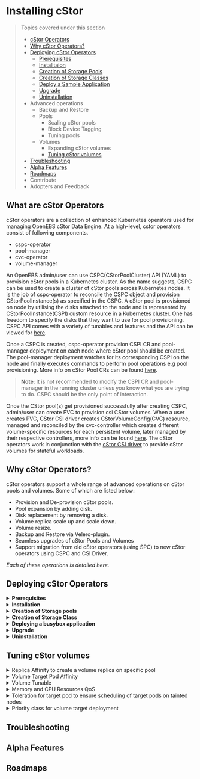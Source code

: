 <h1>Installing cStor</h1>


>Topics covered under this section
>- [cStor Operators](#cstor-operators)
>- [Why cStor Operators?](#why-cstor-operators)
>- [Deploying cStor Operators](#deploying-cstor-operators)
>     - [Prerequisites](#prerequisites)
>     - [Installtaion](#installation)
>     - [Creation of Storage Pools](#cspc)
>     - [Creation of Storage Classes](#sc)
>     - [Deploy a Sample Application](#application)
>     - [Upgrade](#upgrade)
>     - [Uninstallation](#uninstall)
>- Advanced operations
>     - Backup and Restore
>     - Pools
>         - Scaling cStor pools
>         - Block Device Tagging
>         - Tuning pools
>     - Volumes
>        - Expanding cStor volumes
>        - [Tuning cStor volumes](#tuning-vol)
>- [Troubleshooting](#troubleshooting)
>- [Alpha Features](#alphaFeatures)
>- [Roadmaps](#Roadmaps)
>- Contribute
>- Adopters and Feedback



## <a class="anchor" aria-hidden="true" id="cstor-operators"></a>What are cStor Operators

cStor operators are a collection of enhanced Kubernetes operators used for managing OpenEBS cStor Data Engine. At a high-level, cstor operators consist of following components.
 - cspc-operator
 - pool-manager
 - cvc-operator
 - volume-manager

An OpenEBS admin/user can use CSPC(CStorPoolCluster) API (YAML) to provision cStor pools in a Kubernetes cluster. As the name suggests, CSPC can be used to create a cluster of cStor pools across Kubernetes nodes. It is the job of cspc-operator to reconcile the CSPC object and provision CStorPoolInstance(s) as specified in the CSPC. A cStor pool is provisioned on node by utilising the disks attached to the node and is represented by CStorPoolInstance(CSPI) custom resource in a Kubernetes cluster. One has freedom to specify the disks that they want to use for pool provisioning.
CSPC API comes with a variety of tunables and features and the API can be viewed for <a href="https://github.com/openebs/api/blob/HEAD/pkg/apis/cstor/v1/cstorpoolcluster.go">here</a>.

Once a CSPC is created, cspc-operator provision CSPI CR and pool-manager deployment on each node where cStor pool should be created. The pool-manager deployment watches for its corresponding CSPI on the node and finally executes commands to perform pool operations e.g pool provisioning.
More info on cStor Pool CRs can be found [here](https://github.com/openebs/cstor-operators/blob/develop/docs/developer-guide/cstor-pool.md).


> **Note**: It is not recommended to modify the CSPI CR and pool-manager in the running cluster unless you know what you are trying to do. CSPC should be the only point of interaction.

Once the CStor pool(s) get provisioned successfully after creating CSPC, admin/user can create PVC to provision csi CStor volumes. When a user creates PVC, CStor CSI driver creates CStorVolumeConfig(CVC) resource, managed and reconciled by the cvc-controller which creates different volume-specific resources for each persistent volume, later managed by their respective controllers, more info can be found [here](https://github.com/openebs/cstor-operators/blob/develop/docs/developer-guide/cstor-volume.md).
The cStor operators work in conjunction with the [cStor CSI driver](https://github.com/openebs/cstor-csi) to provide cStor volumes for stateful workloads.

## <a class="anchor" aria-hidden="true" id="why-cstor-operators"></a>Why cStor Operators?

 cStor operators support a whole range of advanced operations on cStor pools and volumes. Some of which are listed below:
- Provision and De-provision cStor pools.
- Pool expansion by adding disk.
- Disk replacement by removing a disk.
- Volume replica scale up and scale down.
- Volume resize.
- Backup and Restore via Velero-plugin.
- Seamless upgrades of cStor Pools and Volumes
- Support migration from old cStor operators (using SPC) to new cStor operators using CSPC and CSI Driver.

<i>Each of these operations is detailed here.</i>

## <a class="anchor" aria-hidden="true" id="deploying-cstor-operators"></a>Deploying cStor Operators
   <div id="prerequisites">
   <details>
     <summary><b>Prerequisites</b></summary>

   1. Kubernetes version 1.17 or higher.
   2. iSCSI initiator utils installed on all the worker nodes. 
   >In case of a Rancher based cluster ensure the rerequisites mentioned [here](https://github.com/   openebs/cstor-operators/blob/develop/docs/troubleshooting/rancher_prerequisite.md) are met.



  | OPERATING SYSTEM | iSCSI PACKAGE         | Commands to install iSCSI                                | Verify iSCSI Status         |
  | ---------------- | --------------------- | -------------------------------------------------------- | --------------------------- |
  | RHEL/CentOS      | iscsi-initiator-utils | <ul><li>sudo yum install iscsi-initiator-utils -y</li><li>sudo systemctl enable --now iscsid</li></ul> | sudo systemctl status iscsid.service |
  | Ubuntu/Debian   | open-iscsi            |  <ul><li>sudo apt install open-iscsi -y</li><li>sudo systemctl enable --now iscsid</li></ui>| sudo systemctl status iscsid.service |
  | RancherOS        | open-iscsi            |  <ul><li>sudo ros s enable open-iscsi</li><li>sudo ros s up open-iscsi</li></ui>| ros service list iscsi |

   3. You have disks attached to nodes to provision the storage. The disks MUST not have any filesystem and the disks MUST not be mounted on the Node. cStor requires raw block devices. You can use the `lsblk -fa` command to check if the disks have a filesystem or if the disk is mounted.
   </details>

<div id="installation">
   <details>
     <summary><b>Installation</b></summary>

   Check for existing NDM components in your openebs namespace. Execute the following command:

```
$ kubectl -n openebs get pods -l openebs.io/component-name=ndm

NAME                                                              READY   STATUS    RESTARTS   AGE
openebs-ndm-gctb7                                                 1/1     Running   0          6d7h
openebs-ndm-sfczv                                                 1/1     Running   0          6d7h
openebs-ndm-vgdnv                                                 1/1     Running   0          6d6h
```

If you have got an output as displayed above, then it is recommended that you proceed with installation using the [CStor operators helm chart](https://openebs.github.io/cstor-operators). You will have to exclude `openebs-ndm` charts from the installation. Sample command:

```
helm install openebs-cstor openebs-cstor/cstor -n openebs --set openebsNDM.enabled=false
```

<details>
  <summary>Click here if you're using MicroK8s.</summary>

  ```bash
  microk8s helm3 install openebs-cstor openebs-cstor/cstor -n openebs --set-string csiNode.kubeletDir="/var/snap/microk8s/common/var/lib/kubelet/" --set openebsNDM.enabled=false
  ```
</details>

If you did not get any meaningful output (as above), then you do not have NDM components installed. Proceed with any one of the installation options below.

### Using Helm Charts:
 
Install CStor operators and CSI driver components using the [CStor Operators helm charts](https://openebs.github.io/cstor-operators). Sample command:

```bash
helm install openebs-cstor openebs-cstor/cstor -n openebs --create-namespace
```
<details>
  <summary>Click here if you're using MicroK8s.</summary>

  ```bash
  microk8s helm3 install openebs-cstor openebs-cstor/cstor -n openebs --create-namespace --set-string csiNode.kubeletDir="/var/snap/microk8s/common/var/lib/kubelet/"
  ```
</details>


[Click here](https://github.com/openebs/cstor-operators/blob/HEAD/deploy/helm/charts/README.md) for detailed instructions.

### Using Operator:

Install the latest release using CStor Operator yaml.

```bash
kubectl apply -f https://openebs.github.io/charts/cstor-operator.yaml
```
<details>
  <summary>Click here if you're using MicroK8s.</summary>

  ```bash
  microk8s kubectl apply -f https://openebs.github.io/charts/microk8s-cstor-operator.yaml
  ```
</details>


### Local Development:


Alternatively, you may also install the development version  of CStor Operators using:

```bash
$ git clone https://github.com/openebs/cstor-operators.git
$ cd cstor-operators
$ kubectl create -f deploy/yamls/rbac.yaml
$ kubectl create -f deploy/yamls/ndm-operator.yaml
$ kubectl create -f deploy/crds
$ kubectl create -f deploy/yamls/cspc-operator.yaml
$ kubectl create -f deploy/yamls/csi-operator.yaml
```

 **Note: If running on K8s version lesser than 1.17, you will need to comment the `priorityClassName: system-cluster-critical` in the csi-operator.yaml**
 
Once installed using any of the above methods, verify that all NDM and CStor operators pods are running. 

```bash
$ kubectl get pod -n openebs

NAME                                                              READY   STATUS    RESTARTS   AGE
cspc-operator-5fb7db848f-wgnq8                                    1/1     Running   0          6d7h
cvc-operator-7f7d8dc4c5-sn7gv                                     1/1     Running   0          6d7h
openebs-cstor-admission-server-7585b9659b-rbkmn                   1/1     Running   0          6d7h
openebs-cstor-csi-controller-0                                    7/7     Running   0          6d7h
openebs-cstor-csi-node-dl58c                                      2/2     Running   0          6d7h
openebs-cstor-csi-node-jmpzv                                      2/2     Running   0          6d7h
openebs-cstor-csi-node-tfv45                                      2/2     Running   0          6d7h
openebs-ndm-gctb7                                                 1/1     Running   0          6d7h
openebs-ndm-operator-7c8759dbb5-58zpl                             1/1     Running   0          6d7h
openebs-ndm-sfczv                                                 1/1     Running   0          6d7h
openebs-ndm-vgdnv                                                 1/1     Running   0          6d6h
```

Check that blockdevices are created:

```bash
$ kubectl get bd -n openebs

NAME                                           NODENAME           SIZE          CLAIMSTATE   STATUS   AGE
blockdevice-01afcdbe3a9c9e3b281c7133b2af1b68   worker3            21474836480   Unclaimed    Active   2m10s
blockdevice-10ad9f484c299597ed1e126d7b857967   worker1            21474836480   Unclaimed    Active   2m17s
blockdevice-3ec130dc1aa932eb4c5af1db4d73ea1b   worker2            21474836480   Unclaimed    Active   2m12s
```

NOTE:
1. It can take little while for blockdevices to appear when the application is warming up.
2. For a blockdevice to appear, you must have disks attached to node.
</details>



<div id="cpsc">
<details>
  <summary>
 <b>Creation of Storage pools</b>
  </summary>
  For simplicity, this guide will provision a stripe pool on three nodes. A minimum of 3 replicas (on 3 nodes) is recommended for high-availability.

1. Use the CSPC file from [examples/cspc/cspc-single.yaml](/examples/cspc/cspc-single.yaml) and modify by performing
follwing steps:

   Modify CSPC to add your node selector for the node where you want to provision the pool.
   
   List the nodes with labels:

   ```bash
   kubectl get node --show-labels
   ```
   
   ```bash
   NAME               STATUS   ROLES    AGE    VERSION   LABELS
   master1            Ready    master   5d2h   v1.18.0   beta.kubernetes.io/arch=amd64,beta.kubernetes.io/os=linux,kubernetes.io/arch=amd64,kubernetes.io/hostname=master1,kubernetes.io/os=linux,node-role.kubernetes.io/master=

   worker1            Ready    <none>   5d2h   v1.18.0   beta.kubernetes.io/arch=amd64,beta.kubernetes.io/os=linux,kubernetes.io/arch=amd64,kubernetes.io/hostname=worker1,kubernetes.io/os=linux

   worker2            Ready    <none>   5d2h   v1.18.0   beta.kubernetes.io/arch=amd64,beta.kubernetes.io/os=linux,kubernetes.io/arch=amd64,kubernetes.io/hostname=worker2,kubernetes.io/os=linux

   worker3            Ready    <none>   5d2h   v1.18.0   beta.kubernetes.io/arch=amd64,beta.kubernetes.io/os=linux,kubernetes.io/arch=amd64,kubernetes.io/hostname=worker3,kubernetes.io/os=linux

   ```
   
   In this guide, worker1 is picked. Modify the CSPC yaml to use this worker.
   (Note: Use the value from labels kubernetes.io/hostname=worker1 as this label value and node name could be different in some platforms)

   ```yaml
   kubernetes.io/hostname: "worker1"
   ```

   Modify CSPC to add blockdevice attached to the same node where you want to provision the pool.
   
   ```bash
   kubectl get bd -n openebs
   ```
   
   ```bash
   NAME                                           NODENAME           SIZE          CLAIMSTATE   STATUS   AGE
   blockdevice-01afcdbe3a9c9e3b281c7133b2af1b68   worker3            21474836480   Unclaimed    Active   2m10s
   blockdevice-10ad9f484c299597ed1e126d7b857967   worker1            21474836480   Unclaimed    Active   2m17s
   blockdevice-3ec130dc1aa932eb4c5af1db4d73ea1b   worker2            21474836480   Unclaimed    Active   2m12s
   ```
    
   ```yaml
   - blockDeviceName: "blockdevice-10ad9f484c299597ed1e126d7b857967"
   ```
   
   Finally the CSPC YAML looks like the following :
   ```yaml
   apiVersion: cstor.openebs.io/v1
   kind: CStorPoolCluster
   metadata:
     name: cstor-storage
     namespace: openebs
   spec:
     pools:
       - nodeSelector:
           kubernetes.io/hostname: "worker-1"
         dataRaidGroups:
           - blockDevices:
               - blockDeviceName: "blockdevice-10ad9f484c299597ed1e126d7b857967"
         poolConfig:
           dataRaidGroupType: "stripe"
   
       - nodeSelector:
           kubernetes.io/hostname: "worker-2" 
         dataRaidGroups:
           - blockDevices:
               - blockDeviceName: "blockdevice-3ec130dc1aa932eb4c5af1db4d73ea1b"
         poolConfig:
           dataRaidGroupType: "stripe"
      
       - nodeSelector:
           kubernetes.io/hostname: "worker-3"
         dataRaidGroups:
           - blockDevices:
               - blockDeviceName: "blockdevice-01afcdbe3a9c9e3b281c7133b2af1b68"
         poolConfig:
           dataRaidGroupType: "stripe"
   ```

2.  Apply the modified CSPC YAML.

    ```bash
    kubectl apply -f cspc-single.yaml
    ```
3. Check if the pool instances report their status as 'ONLINE'.

    ```bash
    kubectl get cspc -n openebs
    ```

    ```bash
    NAME            HEALTHYINSTANCES   PROVISIONEDINSTANCES   DESIREDINSTANCES   AGE
    cstor-storage   1                  1                      1                  2m2s

    ```

    ```bash
    kubectl get cspi -n openebs
    ```

    ```bash
    NAME                 HOSTNAME           ALLOCATED   FREE     CAPACITY   STATUS   AGE
    cstor-storage-vn92   worker1            260k        19900M   19900M     ONLINE   2m17s
    cstor-storage-al65   worker2            260k        19900M   19900M     ONLINE   2m17s
    cstor-storage-y7pn   worker3            260k        19900M   19900M     ONLINE   2m17s
    ```

</details>

<div id="sc">
<details>
  <summary>
 <b>Creation of Storage Class</b>
  </summary>
  Once your pool instances have come online, you can proceed with volume provisioning.
    Create a storageClass to dynamically provision volumes using OpenEBS CSI provisioner.
    A sample storageClass:

   ```yaml
   kind: StorageClass
   apiVersion: storage.k8s.io/v1
   metadata:
     name: cstor-csi
   provisioner: cstor.csi.openebs.io
   allowVolumeExpansion: true
   parameters:
     cas-type: cstor
     # cstorPoolCluster should have the name of the CSPC
     cstorPoolCluster: cstor-storage
     # replicaCount should be <= no. of CSPI
     replicaCount: "3"
   ```

   Create a storageClass using above example.

   ```bash
   kubectl apply -f csi-cstor-sc.yaml
   ```

   You will need to specify the correct cStor CSPC from your cluster
   and specify the desired `replicaCount` for the volume. The `replicaCount`
   should be less than or equal to the max pool instances available.

- Create a PVC yaml using above created StorageClass name

    ```yaml
    kind: PersistentVolumeClaim
    apiVersion: v1
    metadata:
      name: demo-cstor-vol
    spec:
      storageClassName: cstor-csi
      accessModes:
        - ReadWriteOnce
      resources:
        requests:
          storage: 5Gi
     ```

    Apply the above pvc yaml to dynamically create volume and verify that
    the PVC has been successfully created and bound to a PersistentVolume (PV).

    ```bash
    $ kubectl get pvc
    NAME              STATUS   VOLUME                                     CAPACITY   ACCESS MODES   STORAGECLASS       AGE
    demo-cstor-vol    Bound    pvc-52d88903-0518-11ea-b887-42010a80006c   5Gi        RWO            cstor-csi-stripe   10s
    ```

- Verify that the all volume-specific resources have been created
    successfully. Check if CStorColumeConfig(cvc) is in `Bound` state.

    ```bash
    $ kubectl get cstorvolumeconfig -n openebs
    NAME                                         CAPACITY   STATUS    AGE
    pvc-52d88903-0518-11ea-b887-42010a80006c2    5Gi        Bound     60s
    ```

    Verify volume and its replicas are in `Healthy` state.

    ```bash
    $ kubectl get cstorvolume -n openebs
    NAME                                         CAPACITY   STATUS    AGE
    pvc-52d88903-0518-11ea-b887-42010a80006c2    5Gi        Healthy   60s
    ```

    ```bash
    $ kubectl get cstorvolumereplica -n openebs
    NAME                                                          ALLOCATED   USED    STATUS    AGE
    pvc-52d88903-0518-11ea-b887-42010a80006c-cstor-storage-vn92   6K          6K      Healthy   60s
    pvc-52d88903-0518-11ea-b887-42010a80006c-cstor-storage-al65   6K          6K      Healthy   60s
    pvc-52d88903-0518-11ea-b887-42010a80006c-cstor-storage-y7pn   6K          6K      Healthy   60s
    ```

</details>


<div id="application">
<details>
  <summary>
 <b>Deploying a busybox application</b>
  </summary>
  Create an application and use the above created PVC.

    ```yaml
    apiVersion: v1
    kind: Pod
    metadata:
      name: busybox
      namespace: default
    spec:
      containers:
      - command:
           - sh
           - -c
           - 'date >> /mnt/openebs-csi/date.txt; hostname >> /mnt/openebs-csi/hostname.txt; sync; sleep 5; sync; tail -f /dev/null;'
        image: busybox
        imagePullPolicy: Always
        name: busybox
        volumeMounts:
        - mountPath: /mnt/openebs-csi
          name: demo-vol
      volumes:
      - name: demo-vol
        persistentVolumeClaim:
          claimName: demo-cstor-vol
    ```

    Verify that the pod is running and is able to write data to the volume.

    ```bash
    $ kubectl get pods
    NAME      READY   STATUS    RESTARTS   AGE
    busybox   1/1     Running   0          97s
    ```

    The example busybox application will write the current date into the
    mounted path at `/mnt/openebs-csi/date.txt` when it starts.

    ```bash
    $ kubectl exec -it busybox -- cat /mnt/openebs-csi/date.txt
    Wed Jul 12 07:00:26 UTC 2020
    ```
</details>

<div id="upgrade">
<details>
  <summary><b>Upgrade</b></summary>
This document describes the steps for OpenEBS Upgrade path: 1.8.0 or later to a newer release up to 2.12.0

   ### Prerequisites for upgrading OpenEBS 
    

**Note: All steps described in this document need to be performed from a machine that has access to Kubernetes master.**

**Note: It is mandatory to make sure to that all OpenEBS control plane and data plane components are running with the expected version before the upgrade.**

**Note: If the current version is 2.0.0 or below please run the given command to cleanup old upgradetask resources which can result in [error](https://github.com/openebs/openebs/issues/3392).**
```bash
kubectl -n <openebs-namespace> delete utasks --all
```

- **For upgrading to the latest release (2.12.0), the previous version should be minimum 1.6.0**

- Note down the `namespace` where openebs components are installed.
  The following document assumes that namespace to be `openebs`.

- Note down the `openebs service account`.
  The following command will help you to determine the service account name.
  ```sh
  $ kubectl get deploy -n openebs -l name=maya-apiserver -o jsonpath="{.items[*].spec.template.spec.serviceAccount}"
  ```
  The examples in this document assume the service account name is `openebs-maya-operator`.

- Verify that OpenEBS Control plane is indeed in expected version. Say 1.12.0
  ```sh
  $ kubectl get pods -n openebs -l openebs.io/version=1.12.0
  ```

  The output will list the control plane services mentioned below, as well as some
  of the data plane components.
  ```sh
  NAME                                           READY   STATUS    RESTARTS   AGE
  maya-apiserver-7b65b8b74f-r7xvv                1/1     Running   0          2m8s
  openebs-admission-server-588b754887-l5krp      1/1     Running   0          2m7s
  openebs-localpv-provisioner-77b965466c-wpfgs   1/1     Running   0          85s
  openebs-ndm-5mzg9                              1/1     Running   0          103s
  openebs-ndm-bmjxx                              1/1     Running   0          107s
  openebs-ndm-operator-5ffdf76bfd-ldxvk          1/1     Running   0          115s
  openebs-ndm-v7vd8                              1/1     Running   0          114s
  openebs-provisioner-678c549559-gh6gm           1/1     Running   0          2m8s
  openebs-snapshot-operator-75dc998946-xdskl     2/2     Running   0          2m6s
  ```

  Verify that `apiserver` is listed. If you have installed with helm charts,
  the apiserver name may be openebs-apiserver.


### Upgrade the OpenEBS Control Plane

Upgrade steps vary depending on the way OpenEBS was installed by you.
Below are steps to upgrade using some common ways to install OpenEBS:

### Prerequisite for control plane upgrade
1. Make sure all the blockdevices that are in use by cstor or localPV are connected to the node.
2. Make sure that all manually created and claimed blockdevices are excluded in the NDM configmap path
filter.

**NOTE: Upgrade of LocalPV rawblock volumes are not supported. Please exclude it in configmap**

eg: If partitions or dm devices are used, make sure it is added to the config map.
To edit the config map, run the following command
```bash
kubectl edit cm openebs-ndm-config -n openebs
```

Add the partitions or manually created disks into path filter if not already present

```yaml
- key: path-filter
        name: path filter
        state: true
        include: ""
        exclude: "loop,/dev/fd0,/dev/sr0,/dev/ram,/dev/dm-,/dev/md,/dev/rbd, /dev/sda1, /dev/nvme0n1p1"
``` 

Here, `/dev/sda1` and `/dev/nvm0n1p1` are partitions that are in use and blockdevices were manually created. It needs
to be included in the path filter of configmap

**Note: If you have any queries or see something unexpected, please reach out to the OpenEBS maintainers via [Github Issue](https://github.com/openebs/openebs/issues) or via #openebs channel on [Kubernetes Slack](https://slack.k8s.io).**

### Upgrade using kubectl (using openebs-operator.yaml):

**Use this mode of upgrade only if OpenEBS was installed using openebs-operator.yaml.**

**The sample steps below will work if you have installed OpenEBS without
modifying the default values in openebs-operator.yaml. If you have customized
the openebs-operator.yaml for your cluster, you will have to download the
desired openebs-operator.yaml and customize it again**

```
#Upgrade to OpenEBS control plane components to desired version. Say 2.12.0
$ kubectl apply -f https://openebs.github.io/charts/2.12.0/openebs-operator.yaml
```

### Upgrade using helm chart (using openebs/openebs, openebs-charts repo, etc.,):

**The sample steps below will work if you have installed openebs with
default values provided by openebs/openebs helm chart.**

Before upgrading via helm, please review the default values available with
latest openebs/openebs chart.
(https://github.com/openebs/charts/blob/master/charts/openebs/values.yaml).

- If the default values seem appropriate, you can use the below commands to
  update OpenEBS. [More](https://hub.helm.sh/charts/openebs/openebs) details about the specific chart version.
  ```sh
  $ helm upgrade --reset-values <release name> openebs/openebs --version 2.12.0
  ```
- If not, customize the values into your copy (say custom-values.yaml),
  by copying the content from above default yamls and edit the values to
  suite your environment. You can upgrade using your custom values using:
  ```sh
  $ helm upgrade <release name> openebs/openebs --version 2.12.0 -f custom-values.yaml`
  ```

### Using customized operator YAML or helm chart.
As a first step, you must update your custom helm chart or YAML with desired
release tags and changes made in the values/templates. After updating the YAML
or helm chart or helm chart values, you can use the above procedures to upgrade
the OpenEBS Control Plane components.

### After Upgrade
From 2.0.0 onwards, OpenEBS uses a new algorithm to generate the UUIDs for blockdevices to identify any type of disk across the 
nodes in the cluster. Therefore, blockdevices that were not used (Unclaimed state) in earlier versions will be made
Inactive and new resources will be created for them. Existing devices that are in use will continue to work normally.

**Note: After upgrading to 2.0.0 or above. If the devices that were in use before the upgrade are no longer required and becomes unclaimed at any point of time. Please restart NDM daemon pod on that node to sync those devices with the latest changes.**

### Upgrade the OpenEBS Pools and Volumes

**Note:**
- It is highly recommended to schedule a downtime for the application using the
OpenEBS PV while performing this upgrade. Also, make sure you have taken a
backup of the data before starting the below upgrade procedure.
- please have the following link handy in case the volume gets into read-only during upgrade
  https://docs.openebs.io/docs/next/t-volume-provisioning.html#recovery-readonly-when-kubelet-is-container
- If the pool and volume images have the prefix `quay.io/openebs/` then please add the flag
    ```yaml
    - "--to-version-image-prefix=openebs/"
    ```
  as the new multi-arch images are not pushed to quay.
  It can also be used specify any other private repository or airgap prefix in use.
- Before proceeding with the upgrade of the OpenEBS Data Plane components like cStor or Jiva,  verify that OpenEBS Control plane is indeed in desired version
  You can use the following command to verify components are in 2.12.0:
  ```sh
  $ kubectl get pods -n openebs -l openebs.io/version=2.12.0
  ```
  The above command should show that the control plane components are upgrade.
  The output should look like below:
  ```sh
  NAME                                           READY   STATUS    RESTARTS   AGE
  maya-apiserver-7b65b8b74f-r7xvv                1/1     Running   0          2m8s
  openebs-admission-server-588b754887-l5krp      1/1     Running   0          2m7s
  openebs-localpv-provisioner-77b965466c-wpfgs   1/1     Running   0          85s
  openebs-ndm-5mzg9                              1/1     Running   0          103s
  openebs-ndm-bmjxx                              1/1     Running   0          107s
  openebs-ndm-operator-5ffdf76bfd-ldxvk          1/1     Running   0          115s
  openebs-ndm-v7vd8                              1/1     Running   0          114s
  openebs-provisioner-678c549559-gh6gm           1/1     Running   0          2m8s
  openebs-snapshot-operator-75dc998946-xdskl     2/2     Running   0          2m6s
  ```

**Note: If you have any queries or see something unexpected, please reach out to the OpenEBS maintainers via [Github Issue](https://github.com/openebs/openebs/issues) or via #openebs channel on [Kubernetes Slack](https://slack.k8s.io).**

As you might have seen by now, control plane components and data plane components
work independently. Even after the OpenEBS Control Plane components have been
upgraded to 1.12.0, the Storage Pools and Volumes (both jiva and cStor)
will continue to work with older versions.

You can use the below steps for upgrading cstor and jiva components.

Starting with 1.1.0, the upgrade steps have been changed to eliminate the
need for downloading scripts. You can use `kubectl` to trigger an upgrade job
using Kubernetes Job spec.

The following instructions provide details on how to create your Upgrade Job specs.
Please ensure the `from` and `to` versions are as per your upgrade path. The below
examples show upgrading from 1.12.0 to 2.12.0.
### Upgrade cStor Pools

Extract the SPC name using `kubectl get spc`

```sh
NAME                AGE
cstor-disk-pool     26m
cstor-sparse-pool   24m
```

The Job spec for upgrade cstor pools is:

```yaml
#This is an example YAML for upgrading cstor SPC.
#Some of the values below needs to be changed to
#match your openebs installation. The fields are
#indicated with VERIFY
---
apiVersion: batch/v1
kind: Job
metadata:
  #VERIFY that you have provided a unique name for this upgrade job.
  #The name can be any valid K8s string for name. This example uses
  #the following convention: cstor-spc-<flattened-from-to-versions>
  name: cstor-spc-1120240

  #VERIFY the value of namespace is same as the namespace where openebs components
  # are installed. You can verify using the command:
  # `kubectl get pods -n <openebs-namespace> -l openebs.io/component-name=maya-apiserver`
  # The above command should return status of the openebs-apiserver.
  namespace: openebs
spec:
  backoffLimit: 4
  template:
    spec:
      #VERIFY the value of serviceAccountName is pointing to service account
      # created within openebs namespace. Use the non-default account.
      # by running `kubectl get sa -n <openebs-namespace>`
      serviceAccountName: openebs-maya-operator
      containers:
      - name:  upgrade
        args:
        - "cstor-spc"

        # --from-version is the current version of the pool
        - "--from-version=1.12.0"

        # --to-version is the version desired upgrade version
        - "--to-version=2.12.0"

        # If the pools and volumes images have the prefix `quay.io/openebs/`
        # then please add this flag as the new multi-arch images are not pushed to quay.
        # It can also be used specify any other private repository or airgap prefix in use.
        # "--to-version-image-prefix=openebs/"

        # Bulk upgrade is supported
        # To make use of it, please provide the list of SPCs
        # as mentioned below
        - "cstor-sparse-pool"
        - "cstor-disk-pool"
    
        #Following are optional parameters
        #Log Level
        - "--v=4"
        #DO NOT CHANGE BELOW PARAMETERS
        env:
        - name: OPENEBS_NAMESPACE
          valueFrom:
            fieldRef:
              fieldPath: metadata.namespace
        tty: true

        # the image version should be same as the --to-version mentioned above
        # in the args of the job
        image: openebs/m-upgrade:<same-as-to-version>
        imagePullPolicy: Always
      restartPolicy: OnFailure
---
```


### Upgrade cStor Volumes

Extract the PV name using `kubectl get pv`

```sh
$ kubectl get pv
NAME                                       CAPACITY   ACCESS MODES   RECLAIM POLICY   STATUS    CLAIM                                  STORAGECLASS           REASON    AGE
pvc-1085415d-f84c-11e8-aadf-42010a8000bb   5G         RWO            Delete           Bound     default/demo-cstor-sparse-vol1-claim   openebs-cstor-sparse             22m
pvc-a4aba0e9-8ad3-4d18-9b34-5e6e7cea2eb3   4G         RWO            Delete           Bound    default/cstor-disk-vol   openebs-cstor-disk            53s
```

Create a Kubernetes Job spec for upgrading the cstor volume. An example spec is as follows:
```yaml
#This is an example YAML for upgrading cstor volume.
#Some of the values below needs to be changed to
#match your openebs installation. The fields are
#indicated with VERIFY
---
apiVersion: batch/v1
kind: Job
metadata:
  #VERIFY that you have provided a unique name for this upgrade job.
  #The name can be any valid K8s string for name. This example uses
  #the following convention: cstor-vol-<flattened-from-to-versions>
  name: cstor-vol-1120240

  #VERIFY the value of namespace is same as the namespace where openebs components
  # are installed. You can verify using the command:
  # `kubectl get pods -n <openebs-namespace> -l openebs.io/component-name=maya-apiserver`
  # The above command should return status of the openebs-apiserver.
  namespace: openebs

spec:
  backoffLimit: 4
  template:
    spec:
      #VERIFY the value of serviceAccountName is pointing to service account
      # created within openebs namespace. Use the non-default account.
      # by running `kubectl get sa -n <openebs-namespace>`
      serviceAccountName: openebs-maya-operator
      containers:
      - name:  upgrade
        args:
        - "cstor-volume"

        # --from-version is the current version of the volume
        - "--from-version=1.12.0"

        # --to-version is the version desired upgrade version
        - "--to-version=2.12.0"

        # If the pools and volumes images have the prefix `quay.io/openebs/`
        # then please add this flag as the new multi-arch images are not pushed to quay.
        # It can also be used specify any other private repository or airgap prefix in use.
        # "--to-version-image-prefix=openebs/"

        # Bulk upgrade is supported from 1.9
        # To make use of it, please provide the list of PVs
        # as mentioned below
        - "pvc-c630f6d5-afd2-11e9-8e79-42010a800065"
        - "pvc-a4aba0e9-8ad3-4d18-9b34-5e6e7cea2eb3"
        
        #Following are optional parameters
        #Log Level
        - "--v=4"
        #DO NOT CHANGE BELOW PARAMETERS
        env:
        - name: OPENEBS_NAMESPACE
          valueFrom:
            fieldRef:
              fieldPath: metadata.namespace
        tty: true

        # the image version should be same as the --to-version mentioned above
        # in the args of the job
        image: openebs/m-upgrade:<same-as-to-version>
        imagePullPolicy: Always
      restartPolicy: OnFailure
---
```

</details>

<div id="uninstall">
<details>
     <summary><b>Uninstallation</b></summary>


## Cleaning up a cStor setup

Follow the steps below to cleanup of a cStor setup. On successful cleanup you can reuse the cluster's disks/block devices for other storage engines.

1. Delete the application or deployment which uses CSI based cStor CAS engine. In this example we are  going to delete the Busybox application that was deployed previously. To delete, execute:

   ```
   kubectl delete pod <pod-name>
   ```

   Example command:
  
   ```
   kubectl delete busybox
   ```

   Verify that the application pod has been deleted

   ```
   kubectl get pods
   ```

   Sample Output:

   ```shell hideCopy
   No resources found in default namespace.
   ```

2. Next, delete the corresponding PVC attached to the application. To delete PVC, execute:

   ```
   kubectl delete pvc <pvc-name>
   ```

   Example command:

   ```
   kubectl delete pvc cstor-pvc
   ```

   Verify that the application-PVC has been deleted.

   ```
    kubectl get pvc
   ```

   Sample Output:

   ```shell hideCopy
    No resources found in default namespace.
   ```

3. Delete the corresponding StorageClass used by the application PVC.

   ```
    kubectl delete sc <storage-class-name>
   ```

   Example command:

   ```
   kubectl delete sc cstor-csi-disk
   ```

   To verify that the StorageClass has been deleted, execute:

   ```
   kubectl get sc
   ```

   Sample Output:

   ```shell hideCopy
    No resources found
   ```

4. The blockdevices used to create CSPCs will currently be in claimed state. To get the blockdevice details, execute:

   ```
    kubectl get bd -n openebs
   ```

   Sample Output:

   ```shell hideCopy
    NAME                                          NODENAME         SIZE         CLAIMSTATE  STATUS   AGE
    blockdevice-01afcdbe3a9c9e3b281c7133b2af1b68  worker-node-3    21474836480  Claimed     Active   2m10s
    blockdevice-10ad9f484c299597ed1e126d7b857967  worker-node-1    21474836480  Claimed     Active   2m17s
    blockdevice-3ec130dc1aa932eb4c5af1db4d73ea1b  worker-node-2    21474836480  Claimed     Active   2m12s
   ```

   To get these blockdevices to unclaimed state delete the associated CSPC. To delete, execute:

   ```
   kubectl delete cspc <CSPC-name> -n openebs
   ```

   Example command:

   ```
   kubectl delete cspc cstor-disk-pool -n openebs
   ```

   Verify that the CSPC and CSPIs have been deleted.

   ```
    kubectl get cspc -n openebs
   ```

   Sample Output:

   ```shell hideCopy
    No resources found in openebs namespace.
   ```

   ```
    kubectl get cspi -n openebs
   ```

   Sample Output:

   ```shell hideCopy
    No resources found in openebs namespace.
   ```

   Now, the blockdevices must be unclaimed state. To verify, execute:

   ```
    kubectl get bd -n openebs
   ```

   Sample output:

   ```shell hideCopy
    NAME                                          NODENAME         SIZE         CLAIMSTATE   STATUS   AGE
    blockdevice-01afcdbe3a9c9e3b281c7133b2af1b68  worker-node-3    21474836480   Unclaimed   Active   21m10s
    blockdevice-10ad9f484c299597ed1e126d7b857967  worker-node-1    21474836480   Unclaimed   Active   21m17s
    blockdevice-3ec130dc1aa932eb4c5af1db4d73ea1b  worker-node-2    21474836480   Unclaimed   Active   21m12s
   ```

</details>

## <a class="anchor" aria-hidden="true" id="tuning-vol"></a>Tuning cStor volumes
<details>
<summary>
Replica Affinity to create a volume replica on specific pool
</summary>
For StatefulSet applications, to distribute single replica volume on specific cStor pool we can use replicaAffinity enabled scheduling. This feature should be used with delay volume binding i.e. volumeBindingMode: WaitForFirstConsumer in StorageClass. When volumeBindingMode is set to WaitForFirstConsumer the csi-provisioner waits for the scheduler to select a node. The topology of the selected node will then be set as the first entry in preferred list and will be used by the volume controller to create the volume replica on the cstor pool scheduled on preferred node
</details>

<details>
<summary>
Volume Target Pod Affinity
</summary>
The Stateful workloads access the OpenEBS storage volume by connecting to the Volume Target Pod. Target Pod Affinity policy can be used to co-locate volume target pod on the same node as the workload. This feature makes use of the Kubernetes Pod Affinity feature that is dependent on the Pod labels. For this labels need to be added to both, Application and volume Policy. Given below is a sample YAML of CStorVolumePolicy having target-affinity label using kubernetes.io/hostname as a topologyKey in CStorVolumePolicy:
</details>

</details>
<details>
<summary>
Volume Tunable
</summary>
Performance tunings based on the workload can be set using Volume Policy. The list of tunings that can be configured are given below:

queueDepth:
This limits the ongoing IO count from iscsi client on Node to cStor target pod. The default value for this parameter is set at 32.
luworkers:
cStor target IO worker threads, sets the number of threads that are working on QueueDepth queue. The default value for this parameter is set at 6. In case of better number of cores and RAM, this value can be 16, which means 16 threads will be running for each volume.
zvolWorkers:
cStor volume replica IO worker threads, defaults to the number of cores on the machine. In case of better number of cores and RAM, this value can be 16.
Given below is a sample YAML that has the above parameters configured
</details>


<details>
<summary>
Memory and CPU Resources QoS
</summary>
CStorVolumePolicy can also be used to configure the volume Target pod resource requests and limits to ensure QoS. Given below is a sample YAML that configures the target container's resource requests and limits, and auxResources configuration for the sidecar containers.

To know more about Resource configuration in Kubernetes, click here.
</details>


<details>
<summary>
Toleration for target pod to ensure scheduling of target pods on tainted nodes
</summary>
This Kubernetes feature allows users to taint the node. This ensures no pods are be scheduled to it, unless a pod explicitly tolerates the taint. This Kubernetes feature can be used to reserve nodes for specific pods by adding labels to the desired node(s).

One such scenario where the above tunable can be used is: all the volume specific pods, to operate flawlessly, have to be scheduled on nodes that are reserved for storage.
</details>


<details>
<summary>
Priority class for volume target deployment
</summary>
Priority classes can help in controlling the Kubernetes schedulers decisions to favor higher priority pods over lower priority pods. The Kubernetes scheduler can even preempt lower priority pods that are running, so that pending higher priority pods can be scheduled. Setting pod priority also prevents lower priority workloads from impacting critical workloads in the cluster, especially in cases where the cluster starts to reach its resource capacity. To know more about PriorityClasses in Kubernetes, click here.
</details>

## <a class="anchor" aria-hidden="true" id="troubleshooting"></a>Troubleshooting

## <a class="anchor" aria-hidden="true" id="alphaFeatures"></a>Alpha Features

## <a class="anchor" aria-hidden="true" id="roadmaps"></a>Roadmaps





